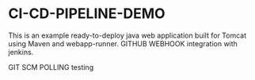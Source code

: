# CI-CD-PIPELINE-DEMO

This is an example ready-to-deploy java web application built for Tomcat using Maven and webapp-runner.
GITHUB WEBHOOK integration with jenkins.

GIT SCM POLLING testing
